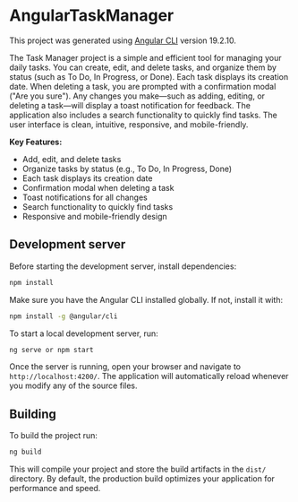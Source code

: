 # AngularTaskManager

This project was generated using [Angular CLI](https://github.com/angular/angular-cli) version 19.2.10.

The Task Manager project is a simple and efficient tool for managing your daily tasks. You can create, edit, and delete tasks, and organize them by status (such as To Do, In Progress, or Done). Each task displays its creation date. When deleting a task, you are prompted with a confirmation modal ("Are you sure"). Any changes you make—such as adding, editing, or deleting a task—will display a toast notification for feedback. The application also includes a search functionality to quickly find tasks. The user interface is clean, intuitive, responsive, and mobile-friendly.

**Key Features:**
- Add, edit, and delete tasks
- Organize tasks by status (e.g., To Do, In Progress, Done)
- Each task displays its creation date
- Confirmation modal when deleting a task
- Toast notifications for all changes
- Search functionality to quickly find tasks
- Responsive and mobile-friendly design

## Development server

Before starting the development server, install dependencies:

```bash
npm install
```

Make sure you have the Angular CLI installed globally. If not, install it with:

```bash
npm install -g @angular/cli
```

To start a local development server, run:

```bash
ng serve or npm start
```

Once the server is running, open your browser and navigate to `http://localhost:4200/`. The application will automatically reload whenever you modify any of the source files.

## Building

To build the project run:

```bash
ng build
```

This will compile your project and store the build artifacts in the `dist/` directory. By default, the production build optimizes your application for performance and speed.